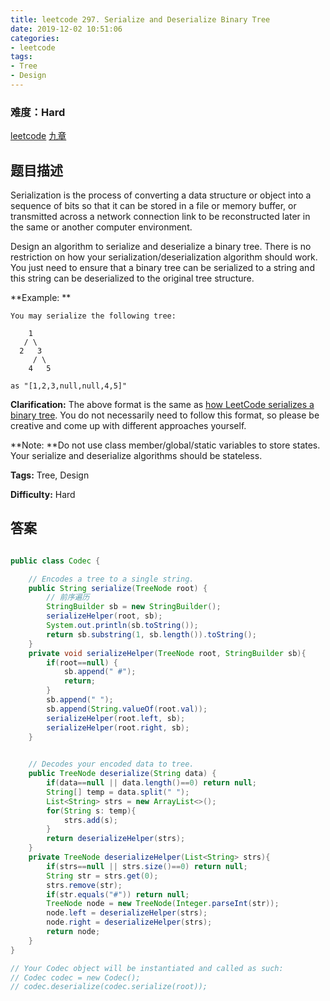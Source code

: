 ```yaml
---
title: leetcode 297. Serialize and Deserialize Binary Tree
date: 2019-12-02 10:51:06
categories:
- leetcode
tags:
- Tree
- Design
---
```

### 难度：Hard

<a href="https://leetcode.com/problems/serialize-and-deserialize-binary-tree/">leetcode</a>
<a href="https://www.jiuzhang.com/solution/serialize-and-deserialize-binary-tree/">九章</a>
## 题目描述
Serialization is the process of converting a data structure or object into a
sequence of bits so that it can be stored in a file or memory buffer, or
transmitted across a network connection link to be reconstructed later in the
same or another computer environment.

Design an algorithm to serialize and deserialize a binary tree. There is no
restriction on how your serialization/deserialization algorithm should work.
You just need to ensure that a binary tree can be serialized to a string and
this string can be deserialized to the original tree structure.

**Example:  **
        
    You may serialize the following tree:
    
        1
       / \
      2   3
         / \
        4   5
    
    as "[1,2,3,null,null,4,5]"
    

**Clarification:** The above format is the same as [how LeetCode serializes a
binary tree](/faq/#binary-tree). You do not necessarily need to follow this
format, so please be creative and come up with different approaches yourself.

**Note:  **Do not use class member/global/static variables to store states.
Your serialize and deserialize algorithms should be stateless.


**Tags:** Tree, Design

**Difficulty:** Hard
## 答案
<!--more-->
```java

public class Codec {

    // Encodes a tree to a single string.
    public String serialize(TreeNode root) {
        // 前序遍历
        StringBuilder sb = new StringBuilder();
        serializeHelper(root, sb);
        System.out.println(sb.toString());
        return sb.substring(1, sb.length()).toString();
    }
    private void serializeHelper(TreeNode root, StringBuilder sb){
        if(root==null) {
            sb.append(" #");
            return;
        }
        sb.append(" ");
        sb.append(String.valueOf(root.val));
        serializeHelper(root.left, sb);
        serializeHelper(root.right, sb);
    }
    

    // Decodes your encoded data to tree.
    public TreeNode deserialize(String data) {
        if(data==null || data.length()==0) return null;
        String[] temp = data.split(" ");
        List<String> strs = new ArrayList<>();
        for(String s: temp){
            strs.add(s);
        }
        return deserializeHelper(strs);
    }
    private TreeNode deserializeHelper(List<String> strs){
        if(strs==null || strs.size()==0) return null;
        String str = strs.get(0);
        strs.remove(str);
        if(str.equals("#")) return null;
        TreeNode node = new TreeNode(Integer.parseInt(str));
        node.left = deserializeHelper(strs);
        node.right = deserializeHelper(strs);
        return node;
    }
}

// Your Codec object will be instantiated and called as such:
// Codec codec = new Codec();
// codec.deserialize(codec.serialize(root));
```
